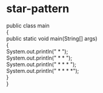 # star-pattern
public class main<Br>
{<Br>
public static void main(String[] args)<Br>
{<Br>
System.out.println(" * ");<Br>
System.out.println(" * * ");  <Br>
System.out.println(" * * * "); <Br>
System.out.println(" * * * *"); <Br>
}<Br>
}
